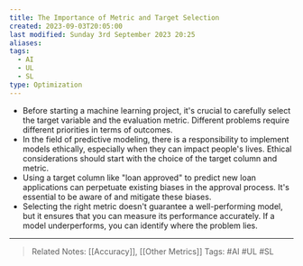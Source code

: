 ```yaml
---
title: The Importance of Metric and Target Selection
created: 2023-09-03T20:05:00
last modified: Sunday 3rd September 2023 20:25
aliases: 
tags:
  - AI
  - UL
  - SL
type: Optimization
---
```

- Before starting a machine learning project, it's crucial to carefully select the target variable and the evaluation metric. Different problems require different priorities in terms of outcomes.
- In the field of predictive modeling, there is a responsibility to implement models ethically, especially when they can impact people's lives. Ethical considerations should start with the choice of the target column and metric.
- Using a target column like "loan approved" to predict new loan applications can perpetuate existing biases in the approval process. It's essential to be aware of and mitigate these biases.
- Selecting the right metric doesn't guarantee a well-performing model, but it ensures that you can measure its performance accurately. If a model underperforms, you can identify where the problem lies.
---
>Related Notes: [[Accuracy]], [[Other Metrics]]
>Tags: #AI #UL #SL 
